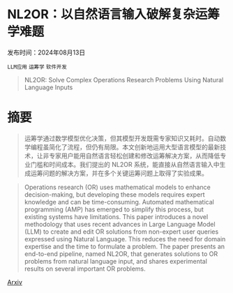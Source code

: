 # NL2OR：以自然语言输入破解复杂运筹学难题

发布时间：2024年08月13日

`LLM应用` `运筹学` `软件开发`

> NL2OR: Solve Complex Operations Research Problems Using Natural Language Inputs

# 摘要

> 运筹学通过数学模型优化决策，但其模型开发既需专家知识又耗时。自动数学编程虽简化了流程，但仍有局限。本文创新地运用大型语言模型的最新技术，让非专家用户能用自然语言轻松创建和修改运筹解决方案，从而降低专业门槛和时间成本。我们提出的 NL2OR 系统，能直接从自然语言输入中生成运筹问题的解决方案，并在多个关键运筹问题上取得了实验成果。

> Operations research (OR) uses mathematical models to enhance decision-making, but developing these models requires expert knowledge and can be time-consuming. Automated mathematical programming (AMP) has emerged to simplify this process, but existing systems have limitations. This paper introduces a novel methodology that uses recent advances in Large Language Model (LLM) to create and edit OR solutions from non-expert user queries expressed using Natural Language. This reduces the need for domain expertise and the time to formulate a problem. The paper presents an end-to-end pipeline, named NL2OR, that generates solutions to OR problems from natural language input, and shares experimental results on several important OR problems.

[Arxiv](https://arxiv.org/abs/2408.07272)